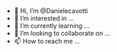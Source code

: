 - 👋 Hi, I’m @Danielecavotti
- 👀 I’m interested in ...
- 🌱 I’m currently learning ...
- 💞️ I’m looking to collaborate on ...
- 📫 How to reach me ...

<!---
Danielecavotti/Danielecavotti is a ✨ special ✨ repository because its `README.md` (this file) appears on your GitHub profile.
You can click the Preview link to take a look at your changes.
--->
